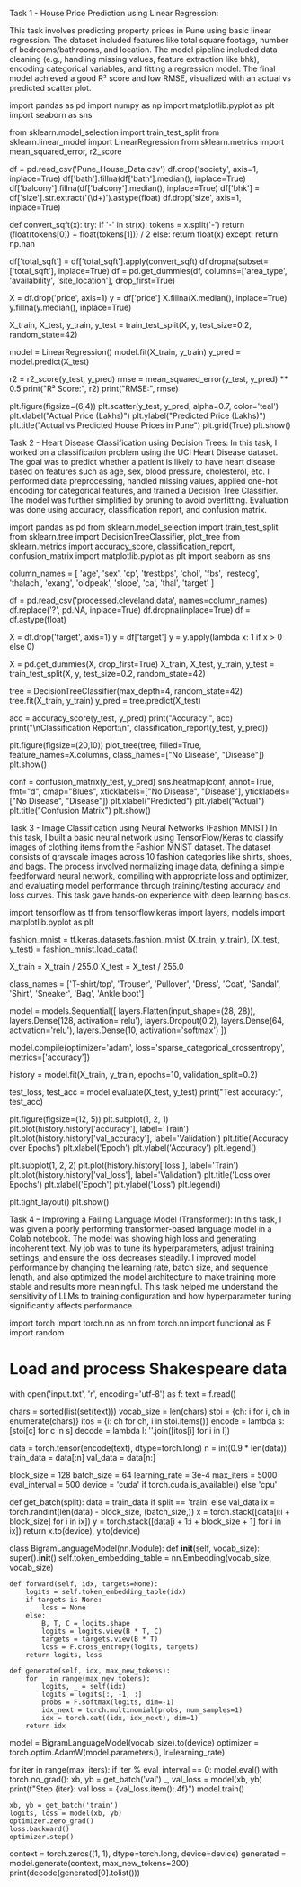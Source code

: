 Task 1 - House Price Prediction using Linear Regression:

This task involves predicting property prices in Pune using basic linear regression. The dataset included features like total square footage, number of bedrooms/bathrooms, and location. The model pipeline included data cleaning (e.g., handling missing values, feature extraction like bhk), encoding categorical variables, and fitting a regression model. The final model achieved a good R² score and low RMSE, visualized with an actual vs predicted scatter plot.

import pandas as pd
import numpy as np
import matplotlib.pyplot as plt
import seaborn as sns

from sklearn.model_selection import train_test_split
from sklearn.linear_model import LinearRegression
from sklearn.metrics import mean_squared_error, r2_score

df = pd.read_csv('Pune_House_Data.csv')
df.drop('society', axis=1, inplace=True)
df['bath'].fillna(df['bath'].median(), inplace=True)
df['balcony'].fillna(df['balcony'].median(), inplace=True)
df['bhk'] = df['size'].str.extract('(\d+)').astype(float)
df.drop('size', axis=1, inplace=True)

def convert_sqft(x):
    try:
        if '-' in str(x):
            tokens = x.split('-')
            return (float(tokens[0]) + float(tokens[1])) / 2
        else:
            return float(x)
    except:
        return np.nan

df['total_sqft'] = df['total_sqft'].apply(convert_sqft)
df.dropna(subset=['total_sqft'], inplace=True)
df = pd.get_dummies(df, columns=['area_type', 'availability', 'site_location'], drop_first=True)

X = df.drop('price', axis=1)
y = df['price']
X.fillna(X.median(), inplace=True)
y.fillna(y.median(), inplace=True)

X_train, X_test, y_train, y_test = train_test_split(X, y, test_size=0.2, random_state=42)

model = LinearRegression()
model.fit(X_train, y_train)
y_pred = model.predict(X_test)

r2 = r2_score(y_test, y_pred)
rmse = mean_squared_error(y_test, y_pred) ** 0.5
print("R² Score:", r2)
print("RMSE:", rmse)

plt.figure(figsize=(6,4))
plt.scatter(y_test, y_pred, alpha=0.7, color='teal')
plt.xlabel("Actual Price (Lakhs)")
plt.ylabel("Predicted Price (Lakhs)")
plt.title("Actual vs Predicted House Prices in Pune")
plt.grid(True)
plt.show()


Task 2 - Heart Disease Classification using Decision Trees:
In this task, I worked on a classification problem using the UCI Heart Disease dataset. The goal was to predict whether a patient is likely to have heart disease based on features such as age, sex, blood pressure, cholesterol, etc. I performed data preprocessing, handled missing values, applied one-hot encoding for categorical features, and trained a Decision Tree Classifier. The model was further simplified by pruning to avoid overfitting. Evaluation was done using accuracy, classification report, and confusion matrix.

import pandas as pd
from sklearn.model_selection import train_test_split
from sklearn.tree import DecisionTreeClassifier, plot_tree
from sklearn.metrics import accuracy_score, classification_report, confusion_matrix
import matplotlib.pyplot as plt
import seaborn as sns

column_names = [
    'age', 'sex', 'cp', 'trestbps', 'chol', 'fbs', 'restecg',
    'thalach', 'exang', 'oldpeak', 'slope', 'ca', 'thal', 'target'
]

df = pd.read_csv('processed.cleveland.data', names=column_names)
df.replace('?', pd.NA, inplace=True)
df.dropna(inplace=True)
df = df.astype(float)

X = df.drop('target', axis=1)
y = df['target']
y = y.apply(lambda x: 1 if x > 0 else 0)

X = pd.get_dummies(X, drop_first=True)
X_train, X_test, y_train, y_test = train_test_split(X, y, test_size=0.2, random_state=42)

tree = DecisionTreeClassifier(max_depth=4, random_state=42)
tree.fit(X_train, y_train)
y_pred = tree.predict(X_test)

acc = accuracy_score(y_test, y_pred)
print("Accuracy:", acc)
print("\nClassification Report:\n", classification_report(y_test, y_pred))

plt.figure(figsize=(20,10))
plot_tree(tree, filled=True, feature_names=X.columns, class_names=["No Disease", "Disease"])
plt.show()

conf = confusion_matrix(y_test, y_pred)
sns.heatmap(conf, annot=True, fmt="d", cmap="Blues", xticklabels=["No Disease", "Disease"], yticklabels=["No Disease", "Disease"])
plt.xlabel("Predicted")
plt.ylabel("Actual")
plt.title("Confusion Matrix")
plt.show()


Task 3 - Image Classification using Neural Networks (Fashion MNIST) 
 In this task, I built a basic neural network using TensorFlow/Keras to classify images of clothing items from the Fashion MNIST dataset. The dataset consists of grayscale images across 10 fashion categories like shirts, shoes, and bags. The process involved normalizing image data, defining a simple feedforward neural network, compiling with appropriate loss and optimizer, and evaluating model performance through training/testing accuracy and loss curves. This task gave hands-on experience with deep learning basics.

 import tensorflow as tf
from tensorflow.keras import layers, models
import matplotlib.pyplot as plt
 
fashion_mnist = tf.keras.datasets.fashion_mnist
(X_train, y_train), (X_test, y_test) = fashion_mnist.load_data()
 
X_train = X_train / 255.0
X_test = X_test / 255.0

 
class_names = ['T-shirt/top', 'Trouser', 'Pullover', 'Dress', 'Coat',
               'Sandal', 'Shirt', 'Sneaker', 'Bag', 'Ankle boot']

 
model = models.Sequential([
    layers.Flatten(input_shape=(28, 28)),
    layers.Dense(128, activation='relu'),
    layers.Dropout(0.2),
    layers.Dense(64, activation='relu'),
    layers.Dense(10, activation='softmax')
])

 
model.compile(optimizer='adam',
              loss='sparse_categorical_crossentropy',
              metrics=['accuracy'])
 
history = model.fit(X_train, y_train, epochs=10, validation_split=0.2)
 
test_loss, test_acc = model.evaluate(X_test, y_test)
print("Test accuracy:", test_acc)

 
plt.figure(figsize=(12, 5))
plt.subplot(1, 2, 1)
plt.plot(history.history['accuracy'], label='Train')
plt.plot(history.history['val_accuracy'], label='Validation')
plt.title('Accuracy over Epochs')
plt.xlabel('Epoch')
plt.ylabel('Accuracy')
plt.legend()

plt.subplot(1, 2, 2)
plt.plot(history.history['loss'], label='Train')
plt.plot(history.history['val_loss'], label='Validation')
plt.title('Loss over Epochs')
plt.xlabel('Epoch')
plt.ylabel('Loss')
plt.legend()

plt.tight_layout()
plt.show()


Task 4 – Improving a Failing Language Model (Transformer):
In this task, I was given a poorly performing transformer-based language model in a Colab notebook. The model was showing high loss and generating incoherent text. My job was to tune its hyperparameters, adjust training settings, and ensure the loss decreases steadily. I improved model performance by changing the learning rate, batch size, and sequence length, and also optimized the model architecture to make training more stable and results more meaningful.
This task helped me understand the sensitivity of LLMs to training configuration and how hyperparameter tuning significantly affects performance.

import torch
import torch.nn as nn
from torch.nn import functional as F
import random

# Load and process Shakespeare data
with open('input.txt', 'r', encoding='utf-8') as f:
    text = f.read()

chars = sorted(list(set(text)))
vocab_size = len(chars)
stoi = {ch: i for i, ch in enumerate(chars)}
itos = {i: ch for ch, i in stoi.items()}
encode = lambda s: [stoi[c] for c in s]
decode = lambda l: ''.join([itos[i] for i in l])

data = torch.tensor(encode(text), dtype=torch.long)
n = int(0.9 * len(data))
train_data = data[:n]
val_data = data[n:]

block_size = 128
batch_size = 64
learning_rate = 3e-4
max_iters = 5000
eval_interval = 500
device = 'cuda' if torch.cuda.is_available() else 'cpu'

def get_batch(split):
    data = train_data if split == 'train' else val_data
    ix = torch.randint(len(data) - block_size, (batch_size,))
    x = torch.stack([data[i:i + block_size] for i in ix])
    y = torch.stack([data[i + 1:i + block_size + 1] for i in ix])
    return x.to(device), y.to(device)

class BigramLanguageModel(nn.Module):
    def __init__(self, vocab_size):
        super().__init__()
        self.token_embedding_table = nn.Embedding(vocab_size, vocab_size)

    def forward(self, idx, targets=None):
        logits = self.token_embedding_table(idx)
        if targets is None:
            loss = None
        else:
            B, T, C = logits.shape
            logits = logits.view(B * T, C)
            targets = targets.view(B * T)
            loss = F.cross_entropy(logits, targets)
        return logits, loss

    def generate(self, idx, max_new_tokens):
        for _ in range(max_new_tokens):
            logits, _ = self(idx)
            logits = logits[:, -1, :]
            probs = F.softmax(logits, dim=-1)
            idx_next = torch.multinomial(probs, num_samples=1)
            idx = torch.cat((idx, idx_next), dim=1)
        return idx

model = BigramLanguageModel(vocab_size).to(device)
optimizer = torch.optim.AdamW(model.parameters(), lr=learning_rate)

for iter in range(max_iters):
    if iter % eval_interval == 0:
        model.eval()
        with torch.no_grad():
            xb, yb = get_batch('val')
            _, val_loss = model(xb, yb)
        print(f"Step {iter}: val loss = {val_loss.item():.4f}")
        model.train()

    xb, yb = get_batch('train')
    logits, loss = model(xb, yb)
    optimizer.zero_grad()
    loss.backward()
    optimizer.step()

context = torch.zeros((1, 1), dtype=torch.long, device=device)
generated = model.generate(context, max_new_tokens=200)
print(decode(generated[0].tolist()))
